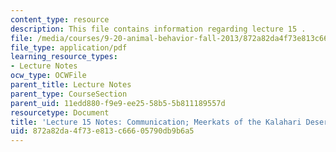 ```yaml
---
content_type: resource
description: This file contains information regarding lecture 15 .
file: /media/courses/9-20-animal-behavior-fall-2013/872a82da4f73e813c66605790db9b6a5_MIT9_20F13_Lec15.pdf
file_type: application/pdf
learning_resource_types:
- Lecture Notes
ocw_type: OCWFile
parent_title: Lecture Notes
parent_type: CourseSection
parent_uid: 11edd880-f9e9-ee25-58b5-5b811189557d
resourcetype: Document
title: 'Lecture 15 Notes: Communication; Meerkats of the Kalahari Desert'
uid: 872a82da-4f73-e813-c666-05790db9b6a5
---
```

